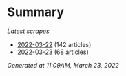 # Summary
*Latest scrapes*
* [2022-03-22](https://github.com/nuuuwan/news_lk/blob/data/news_lk.2022-03-22.json) (142 articles)
* [2022-03-23](https://github.com/nuuuwan/news_lk/blob/data/news_lk.2022-03-23.json) (68 articles)

*Generated at 11:09AM, March 23, 2022*